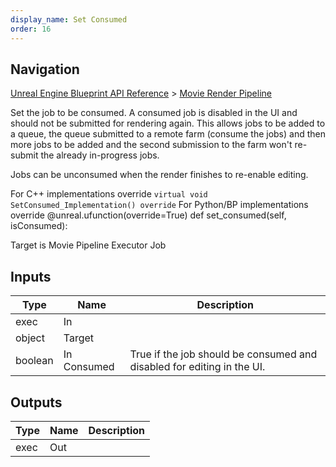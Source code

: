```yaml
---
display_name: Set Consumed
order: 16
---
```

## Navigation

[Unreal Engine Blueprint API Reference](https://dev.epicgames.com/documentation/en-us/unreal-engine/BlueprintAPI) > [Movie Render Pipeline](https://dev.epicgames.com/documentation/en-us/unreal-engine/BlueprintAPI/MovieRenderPipeline)

Set the job to be consumed. A consumed job is disabled in the UI and should not be
submitted for rendering again. This allows jobs to be added to a queue, the queue
submitted to a remote farm (consume the jobs) and then more jobs to be added and
the second submission to the farm won't re-submit the already in-progress jobs.

Jobs can be unconsumed when the render finishes to re-enable editing.

For C++ implementations override `virtual void SetConsumed_Implementation() override`
For Python/BP implementations override
@unreal.ufunction(override=True)
def set_consumed(self, isConsumed):

Target is Movie Pipeline Executor Job

## Inputs

| Type | Name | Description |
| --- | --- | --- |
| exec | In |  |
| object | Target |  |
| boolean | In Consumed | True if the job should be consumed and disabled for editing in the UI. |

## Outputs

| Type | Name | Description |
| --- | --- | --- |
| exec | Out |  |
